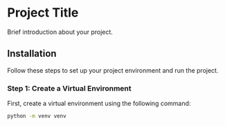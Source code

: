 # Project Title

Brief introduction about your project.

## Installation

Follow these steps to set up your project environment and run the project.

### Step 1: Create a Virtual Environment

First, create a virtual environment using the following command:

```bash
python -m venv venv
